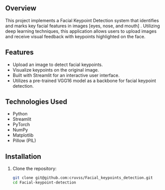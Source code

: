 
## Overview

This project implements a Facial Keypoint Detection system that identifies and marks key facial features in images [eyes, nose, and mouth] . Utilizing deep learning techniques, this application allows users to upload images and receive visual feedback with keypoints highlighted on the face. 

## Features

- Upload an image to detect facial keypoints.
- Visualize keypoints on the original image.
- Built with Streamlit for an interactive user interface.
- Utilizes a pre-trained VGG16 model as a backbone for facial keypoint detection.

## Technologies Used

- Python
- Streamlit
- PyTorch
- NumPy
- Matplotlib
- Pillow (PIL)

## Installation

1. Clone the repository:

   ```bash
   git clone git@github.com:cruvss/Facial_keypoints_detection.git
   cd Facial-keypoint-detection